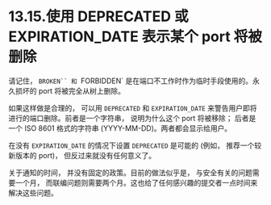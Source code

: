 # 13.15.使用 DEPRECATED 或 EXPIRATION\_DATE 表示某个 port 将被删除

请记住， `BROKEN`` 和 `FORBIDDEN` 是在端口不工作时作为临时手段使用的。永久损坏的 port 将被完全从树上删除。

如果这样做是合理的， 可以用 `DEPRECATED` 和 `EXPIRATION_DATE` 来警告用户即将进行的端口删除。前者是一个字符串， 说明为什么这个 port 将被移除； 后者是一个 ISO 8601 格式的字符串 (YYYY-MM-DD)。两者都会显示给用户。

在没有 `EXPIRATION_DATE` 的情况下设置 `DEPRECATED` 是可能的 (例如， 推荐一个较新版本的 port)， 但反过来就没有任何意义了。

关于通知的时间， 并没有固定的政策。目前的做法似乎是， 与安全有关的问题需要一个月， 而联编问题则需要两个月。这也给了任何感兴趣的提交者一点时间来解决这些问题。
